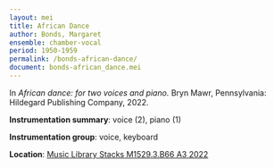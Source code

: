```yaml
---
layout: mei
title: African Dance 
author: Bonds, Margaret
ensemble: chamber-vocal
period: 1950-1959
permalink: /bonds-african-dance/
document: bonds-african_dance.mei
---
```


In *African dance: for two voices and piano.* Bryn Mawr, Pennsylvania: Hildegard Publishing Company, 2022.

**Instrumentation summary**: voice (2), piano (1)

**Instrumentation group**: voice, keyboard

**Location**: <a href="https://tufts.primo.exlibrisgroup.com/permalink/01TUN_INST/1kc9gia/alma991018809059603851" target="_blank">Music Library Stacks M1529.3.B66 A3 2022</a>
